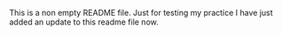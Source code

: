 This is a non empty README file. Just for testing my practice
I have just added an update to this readme file now.

